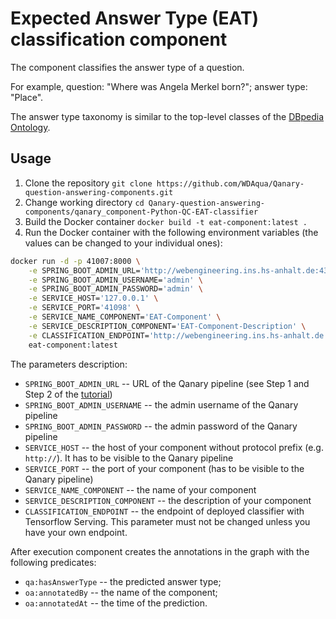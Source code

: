 # Expected Answer Type (EAT) classification component

The component classifies the answer type of a question. 

For example, question: "Where was Angela Merkel born?"; 
answer type: "Place".

The answer type taxonomy is similar to the top-level classes of the [DBpedia Ontology](http://mappings.dbpedia.org/server/ontology/classes/).

## Usage

1. Clone the repository `git clone https://github.com/WDAqua/Qanary-question-answering-components.git`
2. Change working directory `cd Qanary-question-answering-components/qanary_component-Python-QC-EAT-classifier`
3. Build the Docker container `docker build -t eat-component:latest .`
4. Run the Docker container with the following environment variables (the values can be changed to your individual ones):
```bash
docker run -d -p 41007:8000 \
    -e SPRING_BOOT_ADMIN_URL='http://webengineering.ins.hs-anhalt.de:43740' \
    -e SPRING_BOOT_ADMIN_USERNAME='admin' \
    -e SPRING_BOOT_ADMIN_PASSWORD='admin' \
    -e SERVICE_HOST='127.0.0.1' \
    -e SERVICE_PORT='41098' \
    -e SERVICE_NAME_COMPONENT='EAT-Component' \
    -e SERVICE_DESCRIPTION_COMPONENT='EAT-Component-Description' \
    -e CLASSIFICATION_ENDPOINT='http://webengineering.ins.hs-anhalt.de:41066/answer_type_classifier/predict' \
    eat-component:latest
```

The parameters description:

* `SPRING_BOOT_ADMIN_URL` -- URL of the Qanary pipeline (see Step 1 and Step 2 of the [tutorial](https://github.com/WDAqua/Qanary/wiki/Qanary-tutorial:-How-to-build-a-trivial-Question-Answering-pipeline))
* `SPRING_BOOT_ADMIN_USERNAME` -- the admin username of the Qanary pipeline
* `SPRING_BOOT_ADMIN_PASSWORD` -- the admin password of the Qanary pipeline
* `SERVICE_HOST` -- the host of your component without protocol prefix (e.g. `http://`). It has to be visible to the Qanary pipeline
* `SERVICE_PORT` -- the port of your component (has to be visible to the Qanary pipeline)
* `SERVICE_NAME_COMPONENT` -- the name of your component
* `SERVICE_DESCRIPTION_COMPONENT` -- the description of your component
* `CLASSIFICATION_ENDPOINT` -- the endpoint of deployed classifier with Tensorflow Serving. This parameter must not be changed unless you have your own endpoint.

After execution component creates the annotations in the graph with the following predicates:

* `qa:hasAnswerType` -- the predicted answer type;
* `oa:annotatedBy` -- the name of the component;
* `oa:annotatedAt` -- the time of the prediction.